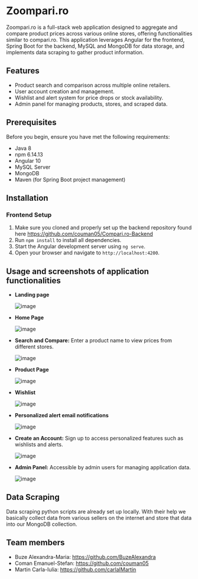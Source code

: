 # Zoompari.ro

Zoompari.ro is a full-stack web application designed to aggregate and compare product prices across various online stores, offering functionalities similar to compari.ro. This application leverages Angular for the frontend, Spring Boot for the backend, MySQL and MongoDB for data storage, and implements data scraping to gather product information.

## Features

- Product search and comparison across multiple online retailers.
- User account creation and management.
- Wishlist and alert system for price drops or stock availability.
- Admin panel for managing products, stores, and scraped data.

## Prerequisites

Before you begin, ensure you have met the following requirements:
- Java 8
- npm 6.14.13
- Angular 10
- MySQL Server
- MongoDB
- Maven (for Spring Boot project management)

## Installation

### Frontend Setup

1. Make sure you cloned and properly set up the backend repository found here https://github.com/couman05/Compari.ro-Backend
2. Run `npm install` to install all dependencies.
3. Start the Angular development server using `ng serve`.
4. Open your browser and navigate to `http://localhost:4200`.

## Usage and screenshots of application functionalities

- **Landing page**
  
  ![image](https://github.com/couman05/Compari.ro-Frontend/assets/103687306/65d0aa27-e092-4cbb-a436-01a648a88e92)
  
- **Home Page**
  
  ![image](https://github.com/couman05/Compari.ro-Frontend/assets/103687306/d80f6e85-53c9-4197-8ea7-88e114c60d12)
  
- **Search and Compare:** Enter a product name to view prices from different stores.
  
  ![image](https://github.com/couman05/Compari.ro-Frontend/assets/103687306/5d446fde-d821-4ffa-94e1-2b72a0f952cd)
  
- **Product Page**
  
  ![image](https://github.com/couman05/Compari.ro-Frontend/assets/103687306/2022b60f-cbc8-43d6-aa5e-dd4b3ee84851)
  
- **Wishlist**
  
  ![image](https://github.com/couman05/Compari.ro-Frontend/assets/103687306/77e81560-4845-4d85-ace4-2407d3579a21)
  
- **Personalized alert email notifications**
  
  ![image](https://github.com/couman05/Compari.ro-Frontend/assets/103687306/a2761311-4296-4bd3-9c3f-953e168e91a8)
  
- **Create an Account:** Sign up to access personalized features such as wishlists and alerts.
  
  ![image](https://github.com/couman05/Compari.ro-Frontend/assets/103687306/61039cc1-d75c-459c-b9a3-58c8c17bbc4e)
  
- **Admin Panel:** Accessible by admin users for managing application data.
  
  ![image](https://github.com/couman05/Compari.ro-Frontend/assets/103687306/4d35b892-a6a3-4f1c-964b-a4a1416f525a)


## Data Scraping

Data scraping python scripts are already set up locally. With their help we basically collect data from various sellers on the internet and store that data into our MongoDB collection.

## Team members 

- Buze Alexandra-Maria: https://github.com/BuzeAlexandra
- Coman Emanuel-Stefan: https://github.com/couman05
- Martin Carla-Iulia: https://github.com/carlaIMartin





